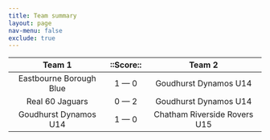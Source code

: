 ```yaml
---
title: Team summary
layout: page
nav-menu: false
exclude: true
---
```




|         Team 1          |  ::Score::  |            Team 2            |
|:-----------------------:|:-----------:|:----------------------------:|
| Eastbourne Borough Blue | 1 &mdash; 0 |    Goudhurst Dynamos U14     |
|     Real 60 Jaguars     | 0 &mdash; 2 |    Goudhurst Dynamos U14     |
|  Goudhurst Dynamos U14  | 1 &mdash; 0 | Chatham Riverside Rovers U15 |

 <br /><br /><br />